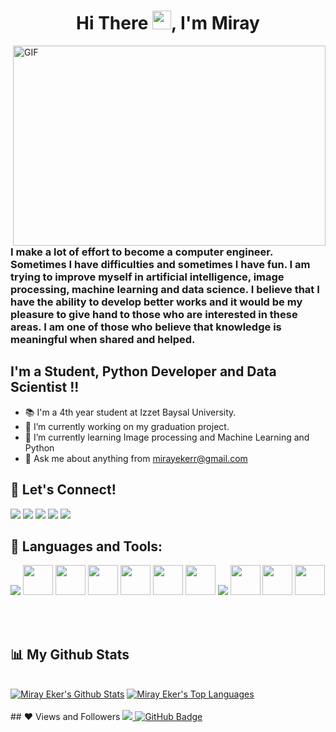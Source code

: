 <h1 align="center">Hi There <img src="https://raw.githubusercontent.com/MartinHeinz/MartinHeinz/master/wave.gif" width="30px">, I'm Miray</h1>

 <img align="right" alt="GIF" src="https://github.com/arsentieva/arsentieva/blob/main/code.gif?raw=true" width="500" height="320" />

### I make a lot of effort to become a computer engineer. Sometimes I have difficulties and sometimes I have fun. I am trying to improve myself in artificial intelligence, image processing, machine learning and data science. I believe that I have the ability to develop better works and it would be my pleasure to give hand to those who are interested in these areas. I am one of those who believe that knowledge is meaningful when shared and helped.

## I'm a Student, Python Developer and Data Scientist !! 
- 📚 I'm a 4th year student at Izzet Baysal University.
- 🔭 I’m currently working on my graduation project.
- 🌱 I’m currently learning Image processing and Machine Learning and Python
- 💬 Ask me about anything from mirayekerr@gmail.com
  



## 🔗 Let's Connect! 


<a href="https://www.linkedin.com/in/mirayeker/" target="_blank"><img src="https://img.icons8.com/ios-filled/50/000000/linkedin.png"/></a>
<a href="https://www.instagram.com/_mirayeker/" target="_blank"><img src="https://img.icons8.com/ios-filled/50/000000/instagram-new--v2.png"/></a>
<a href="https://twitter.com/_mirayeker" target="_blank"><img src="https://img.icons8.com/ios-filled/50/000000/twitter.png"/></a>
<a href="https://medium.com/@mirayekerr" target="_blank"><img src="https://img.icons8.com/glyph-neue/64/000000/medium-logo.png"/></a>
<a href="mailto:mirayekerr@gmail.com" target="_blank"><img src="https://img.icons8.com/glyph-neue/64/000000/gmail-new.png"/></a>





## 🚀 Languages and Tools:
<p>

<img src="https://img.icons8.com/fluency/48/000000/python.png"/>
<img width="48px" src="https://cdn.jsdelivr.net/gh/devicons/devicon/icons/java/java-plain.svg" /> 
<img width="48px" src="https://cdn.jsdelivr.net/gh/devicons/devicon/icons/mysql/mysql-plain.svg" />
<img width="48px" src="https://cdn.jsdelivr.net/gh/devicons/devicon/icons/microsoftsqlserver/microsoftsqlserver-plain.svg" />
<img width="48px" src="https://cdn.jsdelivr.net/gh/devicons/devicon/icons/tensorflow/tensorflow-original.svg" />
<img width="48px" src="https://cdn.jsdelivr.net/gh/devicons/devicon/icons/numpy/numpy-original.svg" />
<img width="48px" src="https://cdn.jsdelivr.net/gh/devicons/devicon/icons/pandas/pandas-original.svg" />
<img src="https://img.icons8.com/fluency/48/000000/anaconda--v2.png"/>
<img width="48px" src="https://cdn.jsdelivr.net/gh/devicons/devicon/icons/vscode/vscode-original.svg" />
<img width="48px" src="https://cdn.jsdelivr.net/gh/devicons/devicon/icons/jupyter/jupyter-original.svg" />
<img width="48px" src="https://cdn.jsdelivr.net/gh/devicons/devicon/icons/pycharm/pycharm-original.svg" />
</p>
<br/>
<br/>


## 📊 My Github Stats

  <br/>
  <a href="https://github.com/mirayeker/github-readme-stats"><img alt="Miray Eker's Github Stats" src="https://github-readme-stats.vercel.app/api?username=mirayeker&show_icons=true&count_private=true&theme=react&hide_border=true&bg_color=0D1117" /></a>
  <a href="https://github.com/mirayeker/github-readme-stats"><img alt="Miray Eker's Top Languages" src="https://github-readme-stats.vercel.app/api/top-langs/?username=SubhamRaoniar28&langs_count=8&count_private=true&layout=compact&theme=react&hide_border=true&bg_color=0D1117" /></a>
  <br/>
  <br/>
## ❤ Views and Followers
  <a href="https://github.com/Meghna-DAS/github-profile-views-counter">
  <img src="https://komarev.com/ghpvc/?username=mirayeker">
  </a>
  <a href="https://github.com/mirayeker?tab=followers"><img src="https://img.shields.io/github/followers/mirayeker?label=Followers&style=social" alt="GitHub Badge"></a>